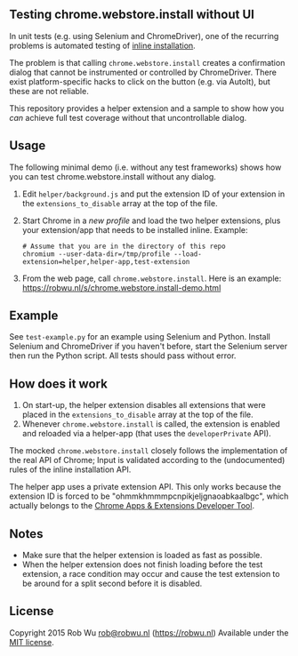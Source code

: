 ## Testing chrome.webstore.install without UI

In unit tests (e.g. using Selenium and ChromeDriver), one of the recurring
problems is automated testing of [inline installation](https://developers.google.com/chrome/web-store/docs/inline_installation).

The problem is that calling `chrome.webstore.install` creates a confirmation
dialog that cannot be instrumented or controlled by ChromeDriver. There exist
platform-specific hacks to click on the button (e.g. via AutoIt), but these are
not reliable.

This repository provides a helper extension and a sample to show how you *can*
achieve full test coverage without that uncontrollable dialog.


## Usage
The following minimal demo (i.e. without any test frameworks) shows how you can
test chrome.webstore.install without any dialog.

1. Edit `helper/background.js` and put the extension ID of your extension in the
   `extensions_to_disable` array at the top of the file.
2. Start Chrome in a *new profile* and load the two helper extensions, plus your
   extension/app that needs to be installed inline. Example:

   ```
   # Assume that you are in the directory of this repo
   chromium --user-data-dir=/tmp/profile --load-extension=helper,helper-app,test-extension
   ```
3. From the web page, call `chrome.webstore.install`. Here is an example:
   https://robwu.nl/s/chrome.webstore.install-demo.html


## Example
See `test-example.py` for an example using Selenium and Python. Install Selenium
and ChromeDriver if you haven't before, start the Selenium server then run the
Python script. All tests should pass without error.


## How does it work
1. On start-up, the helper extension disables all extensions that were placed in
   the `extensions_to_disable` array at the top of the file.
2. Whenever `chrome.webstore.install` is called, the extension is enabled and
   reloaded via a helper-app (that uses the `developerPrivate` API).

The mocked `chrome.webstore.install` closely follows the implementation of the
real API of Chrome; Input is validated according to the (undocumented) rules of
the inline installation API.

The helper app uses a private extension API. This only works because the
extension ID is forced to be "ohmmkhmmmpcnpikjeljgnaoabkaalbgc", which actually
belongs to the [Chrome Apps & Extensions Developer Tool](https://chrome.google.com/webstore/detail/chrome-apps-extensions-de/ohmmkhmmmpcnpikjeljgnaoabkaalbgc).


## Notes

- Make sure that the helper extension is loaded as fast as possible.
- When the helper extension does not finish loading before the test extension,
  a race condition may occur and cause the test extension to be around for a
  split second before it is disabled.


## License
Copyright 2015 Rob Wu <rob@robwu.nl> (https://robwu.nl)
Available under the [MIT license](http://opensource.org/licenses/MIT).
